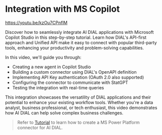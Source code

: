 # Integration with MS Copilot 

https://youtu.be/kzOu7CPnflM

Discover how to seamlessly integrate AI DIAL applications with Microsoft Copilot Studio in this step-by-step tutorial. Learn how DIAL's API-first approach and Unified API make it easy to connect with popular third-party tools, enhancing your productivity and problem-solving capabilities.

In this video, we'll guide you through: 

* Creating a new agent in Copilot Studio 
* Building a custom connector using DIAL's OpenAPI definition 
* Implementing API Key authentication (OAuth 2.0 also supported) 
* Configuring the connector to communicate with StatGPT 
* Testing the integration with real-time queries

This integration showcases the versatility of DIAL applications and their potential to enhance your existing workflow tools. Whether you're a data analyst, business professional, or tech enthusiast, this video demonstrates how AI DIAL can help solve complex business challenges.

> Refer to [Tutorial](/docs/tutorials/1.developers/5.integrations/0.copilot-to-dial.md) to learn how to create a MS Power Platform connector for AI DIAL.